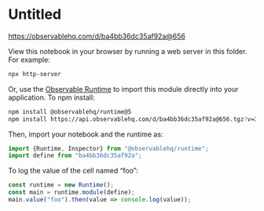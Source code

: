# Untitled

https://observablehq.com/d/ba4bb36dc35af92a@656

View this notebook in your browser by running a web server in this folder. For
example:

~~~sh
npx http-server
~~~

Or, use the [Observable Runtime](https://github.com/observablehq/runtime) to
import this module directly into your application. To npm install:

~~~sh
npm install @observablehq/runtime@5
npm install https://api.observablehq.com/d/ba4bb36dc35af92a@656.tgz?v=3
~~~

Then, import your notebook and the runtime as:

~~~js
import {Runtime, Inspector} from "@observablehq/runtime";
import define from "ba4bb36dc35af92a";
~~~

To log the value of the cell named “foo”:

~~~js
const runtime = new Runtime();
const main = runtime.module(define);
main.value("foo").then(value => console.log(value));
~~~
